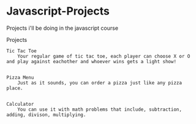 # Javascript-Projects
Projects i'll be doing in the javascript course

Projects
	
	Tic Tac Toe
		Your regular game of tic tac toe, each player can choose X or O and play against eachother and whoever wins gets a light show!
		
	
	Pizza Menu
		Just as it sounds, you can order a pizza just like any pizza place.
		
	
	Calculator
		You can use it with math problems that include, subtraction, adding, divison, multiplying.
